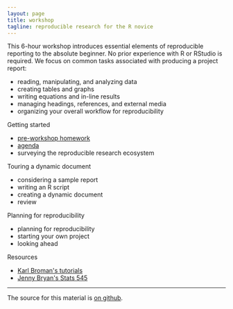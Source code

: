 ```yaml
---
layout: page
title: workshop
tagline: reproducible research for the R novice
---
```


This 6-hour workshop introduces essential elements of reproducible reporting to the absolute beginner. No prior experience with R or RStudio is required. We focus on common tasks associated with producing a project report: 

- reading, manipulating, and analyzing data 
- creating tables and graphs 
- writing equations and in-line results 
- managing headings, references, and external media 
- organizing your overall workflow for reproducibility 

Getting started

- [pre-workshop homework](pages/pre-workshop-hw.html) 
- [agenda](assets/agenda.pdf) 
- surveying the reproducible research ecosystem 

Touring a dynamic document 

- considering a sample report 
- writing an R script 
- creating a dynamic document 
- review 

Planning for reproducibility 

- planning for reproducibility 
- starting your own project 
- looking ahead 

Resources 

- [Karl Broman's tutorials](http://kbroman.org/pages/tutorials.html) 
- [Jenny Bryan's Stats 545](http://stat545.com/) 


---

The source for this material is [on github](http://github.com/DSR-RHIT/creating-reproducible-reports). 
